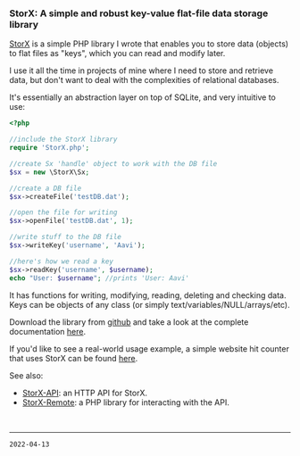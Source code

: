### StorX: A simple and robust key-value flat-file data storage library

[StorX](https://github.com/aaviator42/StorX/) is a simple PHP library I wrote that enables you to store data (objects) to flat files as "keys", which you can read and modify later.

I use it all the time in projects of mine where I need to store and retrieve data, but don't want to deal with the complexities of relational databases. 

It's essentially an abstraction layer on top of SQLite, and very intuitive to use:

```php
<?php

//include the StorX library
require 'StorX.php';	

//create Sx 'handle' object to work with the DB file
$sx = new \StorX\Sx;

//create a DB file
$sx->createFile('testDB.dat');

//open the file for writing
$sx->openFile('testDB.dat', 1);

//write stuff to the DB file
$sx->writeKey('username', 'Aavi');

//here's how we read a key
$sx->readKey('username', $username); 
echo "User: $username"; //prints 'User: Aavi'
```

It has functions for writing, modifying, reading, deleting and checking data. Keys can be objects of any class (or simply text/variables/NULL/arrays/etc). 

Download the library from [github](https://github.com/aaviator42/StorX) and take a look at the complete documentation [here](https://github.com/aaviator42/StorX/blob/main/README.md).

If you'd like to see a real-world usage example, a simple website hit counter that uses StorX can be found [here](https://github.com/aaviator42/hit-counter/). 

See also:  
 * [StorX-API](https://github.com/aaviator42/StorX-API): an HTTP API for StorX.
 * [StorX-Remote](https://github.com/aaviator42/StorX-Remote/): a PHP library for interacting with the API.



<br>

-------
`2022-04-13`

